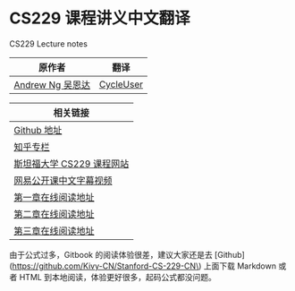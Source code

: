 # CS229 课程讲义中文翻译

CS229 Lecture notes

| 原作者 | 翻译 |
| --- | --- |
| [Andrew Ng  吴恩达](http://www.andrewng.org/) | [CycleUser](https://www.zhihu.com/people/cycleuser/columns) |

| 相关链接 |
| --- |
| [Github 地址](https://github.com/Kivy-CN/Stanford-CS-229-CN) |
| [知乎专栏](https://zhuanlan.zhihu.com/MachineLearn) |
| [斯坦福大学 CS229 课程网站](http://cs229.stanford.edu/) |
| [网易公开课中文字幕视频](http://open.163.com/movie/2008/1/M/C/M6SGF6VB4_M6SGHFBMC.html) |
|[第一章在线阅读地址](http://blog.cycleuser.org/cs229/cs229-notes1.html)|
|[第二章在线阅读地址](http://blog.cycleuser.org/cs229/cs229-notes2.html)|
|[第三章在线阅读地址](http://blog.cycleuser.org/cs229/cs229-notes3.html)|

由于公式过多，Gitbook 的阅读体验很差，建议大家还是去 [Github](https://github.com/Kivy-CN/Stanford-CS-229-CN\) 上面下载 Markdown 或者 HTML 到本地阅读，体验更好很多，起码公式都没问题。

